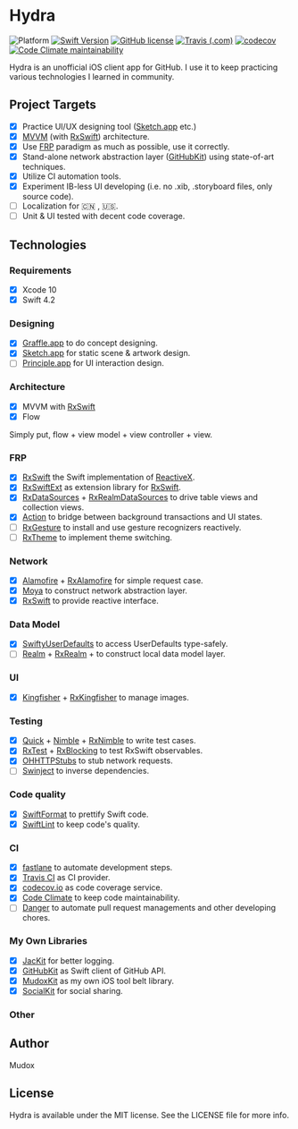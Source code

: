 # Hydra

![Platform](https://img.shields.io/badge/platform-ios-lightgrey.svg)
[![Swift Version](https://img.shields.io/badge/swift-4.2-F16D39.svg?style=flat)](https://developer.apple.com/swift)
[![GitHub license](https://img.shields.io/github/license/mudox/hydra.svg)](https://github.com/mudox/hydra/blob/master/LICENSE)
[![Travis (.com)](https://img.shields.io/travis/com/mudox/hydra.svg)](https://travis-ci.com/mudox/hydra)
[![codecov](https://codecov.io/gh/mudox/hydra/branch/master/graph/badge.svg)](https://codecov.io/gh/mudox/hydra)
[![Code Climate maintainability](https://img.shields.io/codeclimate/maintainability/mudox/hydra.svg)](https://codeclimate.com/github/mudox/hydra/maintainability)

Hydra is an unofficial iOS client app for GitHub. I use it to keep practicing
various technologies I learned in community.

## Project Targets

- [x] Practice UI/UX designing tool ([Sketch.app] etc.)
- [x] [MVVM] (with [RxSwift]) architecture.
- [x] Use [FRP] paradigm as much as possible, use it correctly.
- [x] Stand-alone network abstraction layer ([GitHubKit]) using state-of-art techniques.
- [x] Utilize CI automation tools.
- [x] Experiment IB-less UI developing (i.e. no .xib, .storyboard files, only source code).
- [ ] Localization for 🇨🇳 , 🇺🇸.
- [ ] Unit & UI tested with decent code coverage.

## Technologies

### Requirements

- [x] Xcode 10
- [x] Swift 4.2

### Designing

- [x] [Graffle.app] to do concept designing.
- [x] [Sketch.app] for static scene & artwork design.
- [ ] [Principle.app] for UI interaction design.

### Architecture

- [x] MVVM with [RxSwift]
- [x] Flow

Simply put, flow + view model + view controller + view.

### FRP

- [x] [RxSwift] the Swift implementation of [ReactiveX].
- [x] [RxSwiftExt] as extension library for [RxSwift].
- [x] [RxDataSources] + [RxRealmDataSources] to drive table views and collection views.
- [x] [Action] to bridge between background transactions and UI states.
- [ ] [RxGesture] to install and use gesture recognizers reactively.
- [ ] [RxTheme] to implement theme switching.

### Network

- [x] [Alamofire] + [RxAlamofire] for simple request case.
- [x] [Moya] to construct network abstraction layer.
- [x] [RxSwift] to provide reactive interface.

### Data Model

- [x] [SwiftyUserDefaults] to access UserDefaults type-safely.
- [ ] [Realm] + [RxRealm] +  to construct local data model layer.

### UI

- [x] [Kingfisher] + [RxKingfisher] to manage images.

### Testing

- [x] [Quick] + [Nimble] + [RxNimble] to write test cases.
- [x] [RxTest] + [RxBlocking] to test RxSwift observables.
- [x] [OHHTTPStubs] to stub network requests.
- [ ] [Swinject] to inverse dependencies.

### Code quality

- [x] [SwiftFormat] to prettify Swift code.
- [x] [SwiftLint] to keep code's quality.

### CI

- [x] [fastlane] to automate development steps.
- [x] [Travis CI] as CI provider.
- [x] [codecov.io] as code coverage service.
- [x] [Code Climate] to keep code maintainability.
- [ ] [Danger] to automate pull request managements and other developing chores.

### My Own Libraries

- [x] [JacKit] for better logging.
- [x] [GitHubKit] as Swift client of GitHub API.
- [x] [MudoxKit] as my own iOS tool belt library.
- [x] [SocialKit] for social sharing.

### Other


## Author

Mudox

## License

Hydra is available under the MIT license. See the LICENSE file for more info.

[Action]: https://github.com/RxSwiftCommunity/Action
[Alamofire]: https://github.com/Alamofire/Alamofire
[Code Climate]: https://codeclimate.com
[Danger]: https://danger.systems/rub
[FRP]: https://en.wikipedia.org/wiki/Functional_reactive_programming
[GitHub APIv3]: https://developer.github.com/v3
[GitHubKit]: https://github.com/mudox/github-kit
[Graffle.app]: https://www.omnigroup.com/omnigraffle
[JacKit]: https://github.com/mudox/jac-kit
[MVVM]: https://en.wikipedia.org/wiki/Model%E2%80%93view%E2%80%93viewmodel
[Moya]: https://github.com/Moya/Moya
[MudoxKit]: https://github.com/mudox/mudox-kit
[Nimble]: https://github.com/Quick/Nimble
[OHHTTPStubs]: https://github.com/AliSoftware/OHHTTPStubs
[Principle.app]: http://principleformac.com
[Quick]: https://github.com/Quick/Quick
[ReactiveX]: http://reactivex.io
[Realm]: https://realm.io
[RxAlamofire]: https://github.com/RxSwiftCommunity/RxAlamofire
[RxBlocking]: https://github.com/ReactiveX/RxSwift
[RxDataSources]: https://github.com/RxSwiftCommunity/RxDataSources
[RxGesture]: https://github.com/RxSwiftCommunity/RxGesture
[RxNimble]: https://github.com/RxSwiftCommunity/RxNimble
[RxRealmDataSources]: https://github.com/RxSwiftCommunity/RxRealmDataSources
[RxRealm]: https://github.com/RxSwiftCommunity/RxRealm
[RxRealm]: https://github.com/RxSwiftCommunity/RxRealm
[RxSwiftExt]: https://github.com/RxSwiftCommunity/RxSwiftExt
[RxSwift]: https://github.com/ReactiveX/RxSwift
[RxTest]: https://github.com/ReactiveX/RxSwift
[RxTheme]: https://github.com/RxSwiftCommunity/RxTheme
[Sketch.app]: https://www.sketchapp.com/com
[SocialKit]: https://github.com/mudox/social-kit
[SwiftFormat]: https://github.com/nicklockwood/SwiftFormat
[SwiftLint]: https://github.com/realm/SwiftLint
[SwiftyUserDefaults]: https://github.com/radex/SwiftyUserDefaults
[Swinject]: https://github.com/Swinject/Swinject
[Travis CI]: https://travis-ci.com
[codecov.io]: https://codecov.io
[fastlane]: https://fastlane.tools
[Kingfisher]: https://github.com/onevcat/Kingfisher
[RxKingfisher]: https://github.com/RxSwiftCommunity/RxKingfisher
